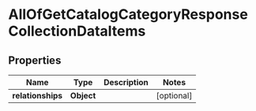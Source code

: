 # AllOfGetCatalogCategoryResponseCollectionDataItems

## Properties
Name | Type | Description | Notes
------------ | ------------- | ------------- | -------------
**relationships** | **Object** |  |  [optional]

